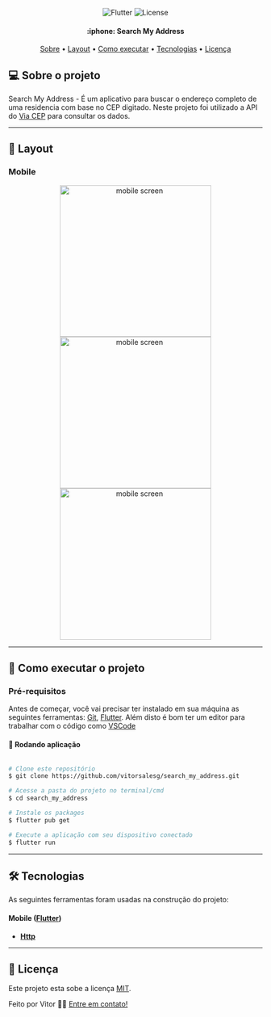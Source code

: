 <p align="center">
  <img alt="Flutter" src="https://img.shields.io/badge/Flutter%20-%2302569B.svg?&style=flat-square&logo=Flutter&logoColor=white" />
  <img alt="License" src="https://img.shields.io/badge/license-MIT-brightgreen">
 </p>

<h4 align="center"> 
	 :iphone: Search My Address 
</h4>

<p align="center">
 <a href="#-sobre-o-projeto">Sobre</a> •
 <a href="#-layout">Layout</a> • 
 <a href="#-como-executar-o-projeto">Como executar</a> • 
 <a href="#-tecnologias">Tecnologias</a> • 
 <a href="#user-content--licença">Licença</a>
</p>


## 💻 Sobre o projeto

Search My Address - É um aplicativo para buscar o endereço completo de uma residencia com base no CEP digitado. Neste projeto foi utilizado a API do [Via CEP](https://viacep.com.br/)  para consultar os dados.

---


## 🎨 Layout

### Mobile

<p align="center">
  <img alt="mobile screen" width="300" src="https://user-images.githubusercontent.com/42179077/110210101-ea757280-7e6e-11eb-88a2-84a629ffbed7.png">
  <img alt="mobile screen" width="300" src="https://user-images.githubusercontent.com/42179077/110210181-3b856680-7e6f-11eb-85de-553e28dfddbf.png">
  <img alt="mobile screen" width="300" src="https://user-images.githubusercontent.com/42179077/110210183-3cb69380-7e6f-11eb-9250-12b45055f9d5.png">
</p>

---

## 🚀 Como executar o projeto

### Pré-requisitos

Antes de começar, você vai precisar ter instalado em sua máquina as seguintes ferramentas:
[Git](https://git-scm.com), [Flutter](https://flutter.dev/). 
Além disto é bom ter um editor para trabalhar com o código como [VSCode](https://code.visualstudio.com/)

#### 🎲 Rodando aplicação

```bash

# Clone este repositório
$ git clone https://github.com/vitorsalesg/search_my_address.git

# Acesse a pasta do projeto no terminal/cmd
$ cd search_my_address

# Instale os packages
$ flutter pub get

# Execute a aplicação com seu dispositivo conectado
$ flutter run


```

---

## 🛠 Tecnologias

As seguintes ferramentas foram usadas na construção do projeto:

#### **Mobile**  ([Flutter](https://flutter.dev/))

-   **[Http](https://pub.dev/packages/http)**

---

## 📝 Licença

Este projeto esta sobe a licença [MIT](./LICENSE).

Feito por Vitor 👋🏽 [Entre em contato!](https://www.linkedin.com/in/vitorsalesg/)
